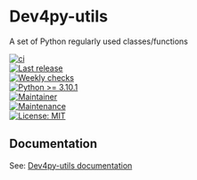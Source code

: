 # Dev4py-utils

A set of Python regularly used classes/functions

[![ci](https://github.com/dev4py/dev4py-utils/actions/workflows/ci.yml/badge.svg?event=push&branch=main)](https://github.com/dev4py/dev4py-utils/actions/workflows/ci.yml) <br/>
[![Last release](https://github.com/dev4py/dev4py-utils/actions/workflows/on_release.yml/badge.svg)](https://github.com/dev4py/dev4py-utils/actions/workflows/on_release.yml) <br/>
[![Weekly checks](https://github.com/dev4py/dev4py-utils/actions/workflows/weekly_checks.yml/badge.svg?branch=main)](https://github.com/dev4py/dev4py-utils/actions/workflows/weekly_checks.yml) <br/>
[![Python >= 3.10.1](https://img.shields.io/badge/Python->=3.10.1-informational.svg?style=plastic&logo=python&logoColor=yellow)](https://www.python.org/) <br/>
[![Maintainer](https://img.shields.io/badge/maintainer-St4rG00se-informational?style=plastic&logo=superuser)](https://github.com/St4rG00se) <br/>
[![Maintenance](https://img.shields.io/badge/Maintained%3F-yes-green.svg?style=plastic&logo=github)](https://GitHub.com/Naereen/StrapDown.js/graphs/commit-activity) <br/>
[![License: MIT](https://img.shields.io/badge/License-MIT-yellow.svg?style=plastic&logo=github)](https://opensource.org/licenses/MIT)

## Documentation

See: [Dev4py-utils documentation](https://htmlpreview.github.io/?https://github.com/dev4py/dev4py-utils/blob/main/docs/index.html)
